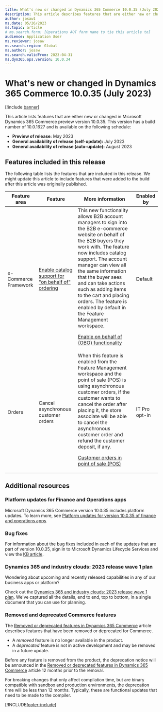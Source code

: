```yaml
---
title: What's new or changed in Dynamics 365 Commerce 10.0.35 (July 2023)
description: This article describes features that are either new or changed in Microsoft Dynamics 365 Commerce 10.0.35. 
author: josaw1
ms.date: 05/26/2023
ms.topic: article
# ms.search.form: [Operations AOT form name to tie this article to]
audience: Application User
ms.reviewer: josaw
ms.search.region: Global
ms.author: josaw
ms.search.validFrom: 2023-04-31
ms.dyn365.ops.version: 10.0.34
---
```


# What's new or changed in Dynamics 365 Commerce 10.0.35 (July 2023)

[!include [banner](../includes/banner.md)]


This article lists features that are either new or changed in Microsoft Dynamics 365 Commerce preview version 10.0.35. This version has a build number of 10.0.1627 and is available on the following schedule:

- **Preview of release:** May 2023
- **General availability of release (self-update):** July 2023
- **General availability of release (auto-update):** August 2023

## Features included in this release

The following table lists the features that are included in this release. We might update this article to include features that were added to the build after this article was originally published.

| Feature area | Feature | More information | Enabled by |
|---|---|---|---|
|e-Commerce Framework | [Enable catalog support for "on behalf of" ordering](/dynamics365/release-plan/2023wave1/commerce/dynamics365-commerce/order-behalf-b2b-buyer) | This new functionality allows B2B account managers to sign into the B2B e-commerce website on behalf of the B2B buyers they work with. The feature now includes catalog support. The account manager can view all the same information that the buyer sees and can take actions such as adding items to the cart and placing orders. The feature is enabled by default in the Feature Management workspace.<p>[Enable on behalf of (OBO) functionality](../on-behalf-of.md) | Default |
| Orders | Cancel asynchronous customer orders | When this feature is enabled from the Feature Management workspace and the point of sale (POS) is using asynchronous customer orders, if the customer wants to cancel the order after placing it, the store associate will be able to cancel the asynchronous customer order and refund the customer deposit, if any.<p>[Customer orders in point of sale (POS)](../customer-orders-overview.md#enable-customer-orders-to-be-created-in-asynchronous-mode) | IT Pro opt-in |



## Additional resources

### Platform updates for Finance and Operations apps

Microsoft Dynamics 365 Commerce version 10.0.35 includes platform updates. To learn more, see [Platform updates for version 10.0.35 of finance and operations apps](../../fin-ops-core/dev-itpro/get-started/whats-new-platform-updates-10-0-35.md). 
  

### Bug fixes

For information about the bug fixes included in each of the updates that are part of version 10.0.35, sign in to Microsoft Dynamics Lifecycle Services and view the [KB article](https://fix.lcs.dynamics.com/Issue/Details?bugId=X).

### Dynamics 365 and industry clouds: 2023 release wave 1 plan

Wondering about upcoming and recently released capabilities in any of our business apps or platform?

Check out the [Dynamics 365 and industry clouds: 2023 release wave 1 plan](/dynamics365/release-plan/2023wave1/). We've captured all the details, end to end, top to bottom, in a single document that you can use for planning.

### Removed and deprecated Commerce features

The [Removed or deprecated features in Dynamics 365 Commerce](removed-deprecated-features-commerce.md) article describes features that have been removed or deprecated for Commerce.

- A *removed* feature is no longer available in the product.
- A *deprecated* feature is not in active development and may be removed in a future update.

Before any feature is removed from the product, the deprecation notice will be announced in the [Removed or deprecated features in Dynamics 365 Commerce](removed-deprecated-features-commerce.md) article 12 months prior to the removal.


For breaking changes that only affect compilation time, but are binary compatible with sandbox and production environments, the deprecation time will be less than 12 months. Typically, these are functional updates that need to be made to the compiler.

[!INCLUDE[footer-include](../../includes/footer-banner.md)]
